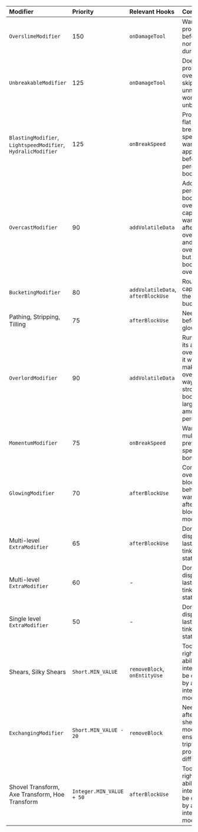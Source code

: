 
| Modifier | Priority | Relevant Hooks | Comments |
| :------- | :------- | :------------- | :------- |
| `OverslimeModifier` | 150 | `onDamageTool` | Wants to be processed before normal durability |
| `UnbreakableModifier` | 125 | `onDamageTool` | Does not protect overslime, skips unneeded work in unbreakable. |
| `BlastingModifier`, `LightspeedModifier`, `HydralicModifier` | 125 | `onBreakSpeed` | Provides a flat boost to break speed, wants to apply it before percentage boosts. |
| `OvercastModifier` | 90 | `addVolatileData` | Adds a percentage boost to overslime capacity, wants to run after overslime and overforced, but not boost overlord. |
| `BucketingModifier` | 80 | `addVolatileData`, `afterBlockUse` | Rounds capacity to the nearest bucket. |
| Pathing, Stripping, Tilling | 75 | `afterBlockUse` | Needs to run before glowing. |
| `OverlordModifier` | 90 | `addVolatileData` | Runs last so its after overcast, as it would make overcast way to strong to boost this large amount by a percentage. |
| `MomentumModifier` | 75 | `onBreakSpeed` | Wants to multiply all previous speed bonuses |
| `GlowingModifier` | 70 | `afterBlockUse` | Completely overrides block use behavior, so want to run after other block use modifiers. |
| Multi-level `ExtraModifier` | 65 | `afterBlockUse` | Done so it displays late last in the tinker station. |
| Multi-level `ExtraModifier` | 60 | - | Done so it displays late last in the tinker station. |
| Single level `ExtraModifier` | 50 | - | Done so it displays late last in the tinker station. |
| Shears, Silky Shears | `Short.MIN_VALUE` | `removeBlock`, `onEntityUse` | Tools native right click ability, intended to be overriden by any interaction modifier. |
| `ExchangingModifier` | `Short.MIN_VALUE - 20` | `removeBlock` | Needs to run after the shears modifier to ensure tripwire is properly diffused |
| Shovel Transform, Axe Transform, Hoe Transform | `Integer.MIN_VALUE + 50` | `afterBlockUse` | Tools native right click ability, intended to be overriden by any interaction modifier. |